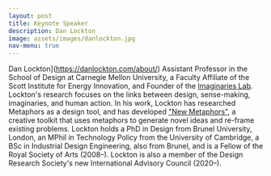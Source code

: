 ```yaml
---
layout: post
title: Keynote Speaker
description: Dan Lockton
image: assets/images/danlockton.jpg
nav-menu: true
---
```


Dan Lockton](https://danlockton.com/about/) Assistant Professor in the School of Design at Carnegie Mellon University, a Faculty Affiliate of the Scott Institute for Energy Innovation, and Founder of the [Imaginaries Lab](http://imaginari.es). Lockton's research focuses on the links between design, sense-making, imaginaries, and human action. In his work, Lockton has researched Metaphors as a design tool, and has developed ["New Metaphors"](http://imaginari.es/new-metaphors/), a creative toolkit that uses metaphors to generate novel ideas and re-frame existing problems. Lockton holds a PhD in Design from Brunel University, London, an MPhil in Technology Policy from the University of Cambridge, a BSc in Industrial Design Engineering, also from Brunel, and is a Fellow of the Royal Society of Arts (2008–). Lockton is also a member of the Design Research Society's new International Advisory Council (2020–).
